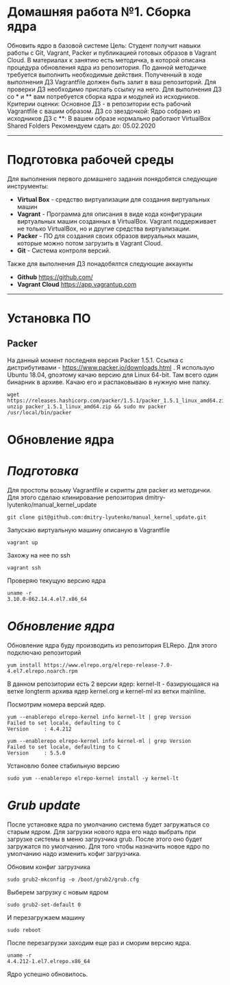 # **Домашняя работа №1. Сборка ядра**

Обновить ядро в базовой системе
Цель: Студент получит навыки работы с Git, Vagrant, Packer и публикацией готовых образов в Vagrant Cloud.
В материалах к занятию есть методичка, в которой описана процедура обновления ядра из репозитория. По данной методичке требуется выполнить необходимые действия. Полученный в ходе выполнения ДЗ Vagrantfile должен быть залит в ваш репозиторий. Для проверки ДЗ необходимо прислать ссылку на него.
Для выполнения ДЗ со * и ** вам потребуется сборка ядра и модулей из исходников.
Критерии оценки: Основное ДЗ - в репозитории есть рабочий Vagrantfile с вашим образом.
ДЗ со звездочкой: Ядро собрано из исходников
ДЗ с **: В вашем образе нормально работают VirtualBox Shared Folders
Рекомендуем сдать до: 05.02.2020

---

# **Подготовка рабочей среды**

Для выполнения первого домашнего задания понядобятся следующие инструменты:

- **Virtual Box** - средство виртуализации для создания виртуальных машин
- **Vagrant** - Программа для описания в виде кода конфигурации виртуальных машин созданных в VirtualBox. Vagrant поддерживает не только VirtualBox, но и другие средства виртуализации.
- **Packer** - ПО для создания своих образов вируальных машин, которые можно потом загрузить в Vagrant Cloud.
- **Git** - Система контроля версий.

Также для выполнения ДЗ понадобялтся следующие аккаунты

- **Github** https://github.com/
- **Vagrant Cloud** https://app.vagrantup.com


---

# **Установка ПО**

## **Packer**

На данный момент последняя версия Packer 1.5.1. Ссылка с дистрибутивами - https://www.packer.io/downloads.html . Я использую Ubuntu 18.04, gпоэтому качаю версию для Linux 64-bit. Там всего один бинарник в архиве. Качаю его и распаковываю в нужную мне папку.

```
wget https://releases.hashicorp.com/packer/1.5.1/packer_1.5.1_linux_amd64.zip
unzip packer_1.5.1_linux_amd64.zip && sudo mv packer /usr/local/bin/packer
```

# **Обновление ядра**

# ***Подготовка***

Для простоты возьму Vagrantfile и скрипты для packer из методички. Для этого сделаю клинирование репозитория dmitry-lyutenko/manual_kernel_update

```
git clone git@github.com:dmitry-lyutenko/manual_kernel_update.git
```

Запускаю виртуальную машину описаную в Vagrantfile
```
vagrant up
```

Захожу на нее по ssh

```
vagrant ssh
```

Проверяю текущую версию ядра

```
uname -r
3.10.0-862.14.4.el7.x86_64
```

# ***Обновление ядра***

Обновление ядра буду производить из репозитория ELRepo.
Для этого подключаю репозиторий

```
yum install https://www.elrepo.org/elrepo-release-7.0-4.el7.elrepo.noarch.rpm
```
В данном репозитории есть 2 версии ядер: kernel-lt - базирующаяся на ветке longterm архива ядер kernel.org и kernel-ml из ветки mainline.

Посмотрим номера версий ядер.

```
yum --enablerepo elrepo-kernel info kernel-lt | grep Version
Failed to set locale, defaulting to C
Version     : 4.4.212

yum --enablerepo elrepo-kernel info kernel-ml | grep Version
Failed to set locale, defaulting to C
Version     : 5.5.0
```

Установлю более стабильную версию

```
sudo yum --enablerepo elrepo-kernel install -y kernel-lt 
```

# ***Grub update***

После установке ядра по умолчанию система будет загружаться со старым ядром. Для загрузки нового ядра его надо выбрать при загрузке системы в меню загрузчика grub. После этого оно будет загружатся по умолчанию. Для того чтобы назначить новое ядро по умолчанию надо изменить кофиг загрузчика.

Обновим конфиг загрузчика
```
sudo grub2-mkconfig -o /boot/grub2/grub.cfg

```

Выберем загрузку с новым ядром
```
sudo grub2-set-default 0
```
И перезагружаем машину

```
sudo reboot
```

После перезагрузки заходим еще раз и сморим версию ядра.

```
uname -r
4.4.212-1.el7.elrepo.x86_64
```
Ядро успешно обновилось.
